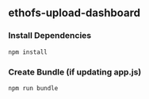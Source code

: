 ## ethofs-upload-dashboard

### Install Dependencies
`npm install`

### Create Bundle (if updating app.js)
`npm run bundle`
